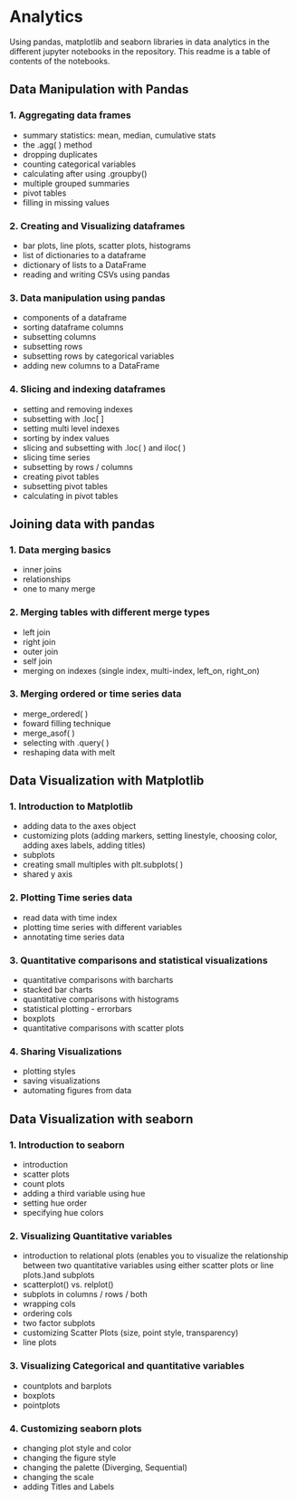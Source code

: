 # Analytics
Using pandas, matplotlib and  seaborn libraries in data analytics in the different jupyter notebooks in the repository. 
This readme is a table of contents of the notebooks. 

## Data Manipulation with Pandas
### 1. Aggregating data frames
- summary statistics: mean, median, cumulative stats
- the .agg( ) method
- dropping duplicates
- counting categorical variables
- calculating after using .groupby()
- multiple grouped summaries
- pivot tables
- filling in missing values

### 2. Creating and Visualizing dataframes 
- bar plots, line plots, scatter plots, histograms 
- list of dictionaries to a dataframe
- dictionary of lists to a DataFrame
- reading and writing CSVs using pandas

### 3. Data manipulation using pandas
- components of a dataframe
- sorting dataframe columns
- subsetting columns
- subsetting rows
- subsetting rows by categorical variables
- adding new columns to a DataFrame

### 4. Slicing and indexing dataframes
- setting and removing indexes
- subsetting with .loc[ ]
- setting multi level indexes
- sorting by index values
- slicing and subsetting with .loc( ) and iloc( )
- slicing time series
- subsetting by rows / columns
- creating pivot tables
- subsetting pivot tables
- calculating in pivot tables 

## Joining data with pandas
### 1. Data merging basics
- inner joins
- relationships
- one to many merge

### 2. Merging tables with different merge types
- left join
- right join
- outer join
- self join
- merging on indexes (single index, multi-index, left_on, right_on)

### 3. Merging ordered or time series data
- merge_ordered( )
- foward filling technique
- merge_asof( )
- selecting with .query( )
- reshaping data with melt 

## Data Visualization with Matplotlib
### 1. Introduction to Matplotlib
- adding data to the axes object
- customizing plots (adding markers, setting linestyle, choosing color, adding axes labels, adding titles)
- subplots
- creating small multiples with plt.subplots( )
- shared y axis

### 2. Plotting Time series data
- read data with time index
- plotting time series with different variables
- annotating time series data

### 3. Quantitative comparisons and statistical visualizations
- quantitative comparisons with barcharts
- stacked bar charts
- quantitative comparisons with histograms
- statistical plotting - errorbars
- boxplots
- quantitative comparisons with scatter plots

### 4. Sharing Visualizations
- plotting styles
- saving visualizations
- automating figures from data


## Data Visualization with seaborn
### 1. Introduction to seaborn
- introduction
- scatter plots
- count plots
- adding a third variable using hue
- setting hue order
- specifying hue colors

### 2. Visualizing Quantitative variables
- introduction to relational plots (enables you to visualize the relationship between two quantitative variables using either scatter plots or line plots.)and subplots
- scatterplot() vs. relplot()
- subplots in columns / rows / both
- wrapping cols
- ordering cols
- two factor subplots
- customizing Scatter Plots (size, point style, transparency)
- line plots

### 3. Visualizing Categorical and quantitative variables
- countplots and barplots
- boxplots
- pointplots

### 4. Customizing seaborn plots
- changing plot style and color
- changing the figure style
- changing the palette (Diverging, Sequential)
- changing the scale
- adding Titles and Labels
